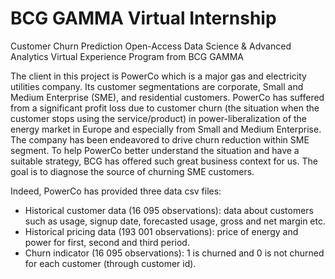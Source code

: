 # BCG GAMMA Virtual Internship 
Customer Churn Prediction 
Open-Access Data Science & Advanced Analytics Virtual Experience Program from BCG GAMMA

The client in this project is PowerCo which is a major gas and electricity utilities company. Its customer segmentations are corporate, Small and Medium Enterprise (SME), and residential customers. PowerCo has suffered from a significant profit loss due to customer churn (the situation when the customer stops using the service/product) in power-liberalization of the energy market in Europe and especially from Small and Medium Enterprise. The company has been endeavored to drive churn reduction within SME segment. To help PowerCo better understand the situation and have a suitable strategy, BCG has offered such great business context for us. The goal is to diagnose the source of churning SME customers.

Indeed, PowerCo has provided three data csv files:
-	Historical customer data (16 095 observations): data about customers such as usage, signup date, forecasted usage, gross and net margin etc.
-	Historical pricing data (193 001 observations): price of energy and power for first, second and third period.
-	Churn indicator (16 095 observations): 1 is churned and 0 is not churned for each customer (through customer id). 
